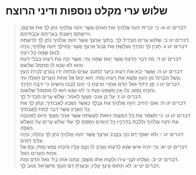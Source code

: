 # שלוש ערי מקלט נוספות ודיני הרוצח

> דברים יט א: כִּי יַכְרִית יְהוָה אֱלֹהֶיךָ אֶת הַגּוֹיִם אֲשֶׁר יְהוָה אֱלֹהֶיךָ נֹתֵן לְךָ אֶת אַרְצָם; וִירִשְׁתָּם וְיָשַׁבְתָּ בְעָרֵיהֶם וּבְבָתֵּיהֶם.  
> דברים יט ב: שָׁלוֹשׁ עָרִים תַּבְדִּיל לָךְ:  בְּתוֹךְ אַרְצְךָ אֲשֶׁר יְהוָה אֱלֹהֶיךָ נֹתֵן לְךָ לְרִשְׁתָּהּ.  
> דברים יט ג: תָּכִין לְךָ הַדֶּרֶךְ וְשִׁלַּשְׁתָּ אֶת גְּבוּל אַרְצְךָ אֲשֶׁר יַנְחִילְךָ יְהוָה אֱלֹהֶיךָ; וְהָיָה לָנוּס שָׁמָּה כָּל רֹצֵחַ.  
> דברים יט ד: וְזֶה דְּבַר הָרֹצֵחַ אֲשֶׁר יָנוּס שָׁמָּה וָחָי:  אֲשֶׁר יַכֶּה אֶת רֵעֵהוּ בִּבְלִי דַעַת וְהוּא לֹא שֹׂנֵא לוֹ מִתְּמֹל שִׁלְשֹׁם.  
> דברים יט ה: וַאֲשֶׁר יָבֹא אֶת רֵעֵהוּ בַיַּעַר לַחְטֹב עֵצִים וְנִדְּחָה יָדוֹ בַגַּרְזֶן לִכְרֹת הָעֵץ וְנָשַׁל הַבַּרְזֶל מִן הָעֵץ וּמָצָא אֶת רֵעֵהוּ וָמֵת:  הוּא יָנוּס אֶל אַחַת הֶעָרִים הָאֵלֶּה וָחָי.  
> דברים יט ו: פֶּן יִרְדֹּף גֹּאֵל הַדָּם אַחֲרֵי הָרֹצֵחַ כִּי יֵחַם לְבָבוֹ וְהִשִּׂיגוֹ כִּי יִרְבֶּה הַדֶּרֶךְ וְהִכָּהוּ נָפֶשׁ; וְלוֹ אֵין מִשְׁפַּט מָוֶת כִּי לֹא שֹׂנֵא הוּא לוֹ מִתְּמוֹל שִׁלְשׁוֹם.  
> דברים יט ז: עַל כֵּן אָנֹכִי מְצַוְּךָ לֵאמֹר:  שָׁלֹשׁ עָרִים תַּבְדִּיל לָךְ.  
> דברים יט ח: וְאִם יַרְחִיב יְהוָה אֱלֹהֶיךָ אֶת גְּבֻלְךָ כַּאֲשֶׁר נִשְׁבַּע לַאֲבֹתֶיךָ; וְנָתַן לְךָ אֶת כָּל הָאָרֶץ אֲשֶׁר דִּבֶּר לָתֵת לַאֲבֹתֶיךָ.  
> דברים יט ט: כִּי תִשְׁמֹר אֶת כָּל הַמִּצְוָה הַזֹּאת לַעֲשֹׂתָהּ אֲשֶׁר אָנֹכִי מְצַוְּךָ הַיּוֹם לְאַהֲבָה אֶת יְהוָה אֱלֹהֶיךָ וְלָלֶכֶת בִּדְרָכָיו כָּל הַיָּמִים וְיָסַפְתָּ לְךָ עוֹד שָׁלֹשׁ עָרִים עַל הַשָּׁלֹשׁ הָאֵלֶּה.  
> דברים יט י: וְלֹא יִשָּׁפֵךְ דָּם נָקִי בְּקֶרֶב אַרְצְךָ אֲשֶׁר יְהוָה אֱלֹהֶיךָ נֹתֵן לְךָ נַחֲלָה; וְהָיָה עָלֶיךָ דָּמִים.  
> דברים יט יא: וְכִי יִהְיֶה אִישׁ שֹׂנֵא לְרֵעֵהוּ וְאָרַב לוֹ וְקָם עָלָיו וְהִכָּהוּ נֶפֶשׁ וָמֵת; וְנָס אֶל אַחַת הֶעָרִים הָאֵל.  
> דברים יט יב: וְשָׁלְחוּ זִקְנֵי עִירוֹ וְלָקְחוּ אֹתוֹ מִשָּׁם; וְנָתְנוּ אֹתוֹ בְּיַד גֹּאֵל הַדָּם וָמֵת.  
> דברים יט יג: לֹא תָחוֹס עֵינְךָ עָלָיו; וּבִעַרְתָּ דַם הַנָּקִי מִיִּשְׂרָאֵל וְטוֹב לָךְ.  
 

